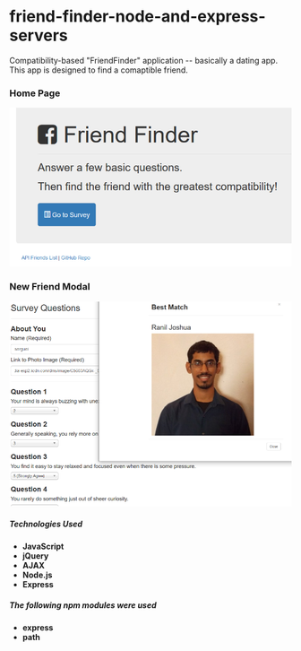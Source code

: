 # friend-finder-node-and-express-servers
Compatibility-based "FriendFinder" application -- basically a dating app. This app is designed to find a comaptible friend.

### Home Page
![Friend Finder Home Page](https://github.com/sjosevich/friend-finder-node-and-express-servers/blob/master/FriendFinder/images/Capture.PNG)

### New Friend Modal
![Friend Finder Home Page](https://github.com/sjosevich/friend-finder-node-and-express-servers/blob/master/FriendFinder/images/Capture2.PNG)

##### Technologies Used
* **JavaScript**
* **jQuery**
* **AJAX**
* **Node.js**
* **Express**

##### The following npm modules were used
* **express**
* **path**
